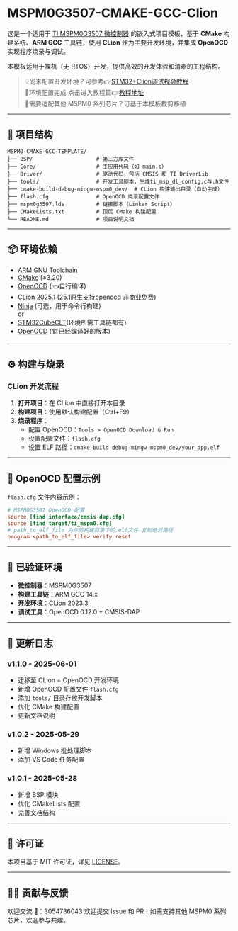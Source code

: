 
# MSPM0G3507-CMAKE-GCC-Clion

这是一个适用于 [TI MSPM0G3507 微控制器](https://www.ti.com/product/MSPM0G3507) 的嵌入式项目模板，基于 **CMake** 构建系统、**ARM GCC** 工具链，使用 **CLion** 作为主要开发环境，并集成 **OpenOCD** 实现程序烧录与调试。

本模板适用于裸机（无 RTOS）开发，提供高效的开发体验和清晰的工程结构。

> 💡尚未配置开发环境？可参考👉[STM32+Clion调试视频教程](https://www.bilibili.com/video/BV1pnjizYEAk/?spm_id_from=333.337.search-card.all.click)  
> 🌟环境配置完成 点击进入教程篇👉[教程地址](https://github.com/Cxxhh/MSPM0G3507-CMAKE-GCC-Template/blob/Clion/Configuration.md)  
> 🔄需要适配其他 MSPM0 系列芯片？可基于本模板裁剪移植  
 


---

## 🧱 项目结构

```
MSPM0-CMAKE-GCC-TEMPLATE/
├── BSP/                    # 第三方库文件
├── Core/                   # 主应用代码（如 main.c）
├── Driver/                 # 驱动代码，包括 CMSIS 和 TI DriverLib
├── tools/                  # 开发工具脚本，生成ti_msp_dl_config.c与.h文件
├── cmake-build-debug-mingw-mspm0_dev/  # CLion 构建输出目录（自动生成）
├── flash.cfg               # OpenOCD 烧录配置文件
├── mspm0g3507.lds          # 链接脚本（Linker Script）
├── CMakeLists.txt          # 顶层 CMake 构建配置
└── README.md               # 项目说明文档
```

---

## 📦 环境依赖

- [ARM GNU Toolchain](https://developer.arm.com/downloads/-/arm-gnu-toolchain)
- [CMake](https://cmake.org/download/) (≥3.20)
- [OpenOCD](https://github.com/openocd-org/openocd) (👈自行编译)
- [CLion 2025.1](https://www.jetbrains.com/clion/) (25.1原生支持openocd 非商业免费)
- [Ninja](https://ninja-build.org/) (可选，用于命令行构建)  
or
- [STM32CubeCLT](https://www.st.com/en/development-tools/stm32cubeclt.html#get-software)(环境所需工具链都有)  
- [OpenOCD](https://github.com/openocd-org/openocd) (🏗️已经编译好的版本)
---

## ⚙️ 构建与烧录

### CLion 开发流程
1. **打开项目**：在 CLion 中直接打开本目录
2. **构建项目**：使用默认构建配置（Ctrl+F9）
3. **烧录程序**：
   - 配置 OpenOCD：`Tools > OpenOCD Download & Run`
   - 设置配置文件：`flash.cfg`
   - 设置 ELF 路径：`cmake-build-debug-mingw-mspm0_dev/your_app.elf`

---

## 🔧 OpenOCD 配置示例

`flash.cfg` 文件内容示例：
```ini
# MSPM0G3507 OpenOCD 配置
source [find interface/cmsis-dap.cfg]
source [find target/ti_mspm0.cfg]
# path_to_elf_file 为你的构建目录下的.elf文件 复制绝对路径
program <path_to_elf_file> verify reset
```

---

## 🧪 已验证环境

- **微控制器**：MSPM0G3507
- **构建工具链**：ARM GCC 14.x
- **开发环境**：CLion 2023.3
- **调试工具**：OpenOCD 0.12.0 + CMSIS-DAP

---

## 📝 更新日志

### v1.1.0 - 2025-06-01
- 迁移至 CLion + OpenOCD 开发环境
- 新增 OpenOCD 配置文件 `flash.cfg`
- 添加 `tools/` 目录存放开发脚本
- 优化 CMake 构建配置
- 更新文档说明

### v1.0.2 - 2025-05-29
- 新增 Windows 批处理脚本
- 添加 VS Code 任务配置

### v1.0.1 - 2025-05-28
- 新增 BSP 模块
- 优化 CMakeLists 配置
- 完善文档结构

---

## 📄 许可证

本项目基于 MIT 许可证，详见 [LICENSE](./LICENSE)。

---

## 🙋‍♂️ 贡献与反馈
欢迎交流 🐧：3054736043
欢迎提交 Issue 和 PR！如需支持其他 MSPM0 系列芯片，欢迎参与共建。
